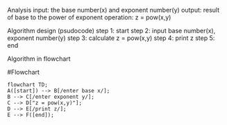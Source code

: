 Analysis 
input: the base number(x) and exponent number(y)
output: result of base to the power of exponent 
operation: z = pow(x,y)

Algorithm design (psudocode)
step 1: start 
step 2: input base number(x), exponent number(y)
step 3: calculate z = pow(x,y)
step 4: print z
step 5: end

Algorithm in flowchart

#Flowchart
```mermaid
flowchart TD;
A([start]) --> B[/enter base x/];
B --> C[/enter exponent y/];
C --> D["z = pow(x,y)"];
D --> E[/print z/];
E --> F([end]);
```

